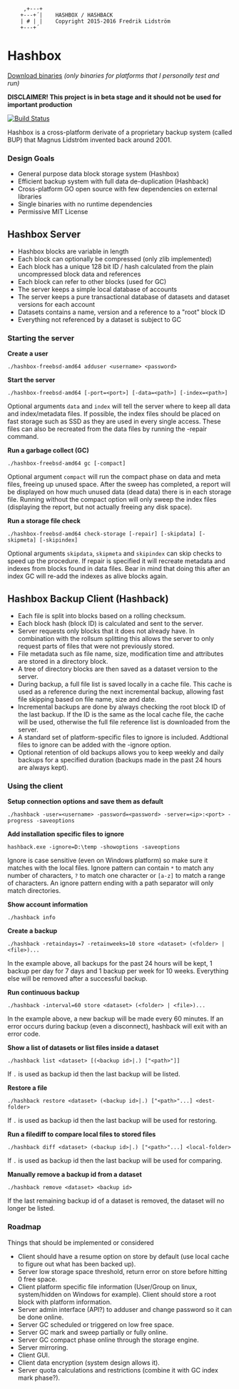 ```
	 ,+---+    
	+---+´|    HASHBOX / HASHBACK
	| # | |    Copyright 2015-2016 Fredrik Lidström
	+---+´     
```

# Hashbox #

[Download binaries](https://github.com/fredli74/hashbox/releases/latest) *(only binaries for platforms that I personally test and run)*

**DISCLAIMER! This project is in beta stage and it should not be used for important production**

[![Build Status](https://semaphoreci.com/api/v1/fredli74/hashbox/branches/master/badge.svg)](https://semaphoreci.com/fredli74/hashbox)

Hashbox is a cross-platform derivate of a proprietary backup system (called BUP) that Magnus Lidström invented back around 2001.

### Design Goals
* General purpose data block storage system (Hashbox)
* Efficient backup system with full data de-duplication (Hashback)
* Cross-platform GO open source with few dependencies on external libraries
* Single binaries with no runtime dependencies
* Permissive MIT License

## Hashbox Server ##
* Hashbox blocks are variable in length
* Each block can optionally be compressed (only zlib implemented)
* Each block has a unique 128 bit ID / hash calculated from the plain uncompressed block data and references
* Each block can refer to other blocks (used for GC)
* The server keeps a simple local database of accounts
* The server keeps a pure transactional database of datasets and dataset versions for each account
* Datasets contains a name, version and a reference to a "root" block ID
* Everything not referenced by a dataset is subject to GC

### Starting the server ###

**Create a user**

`./hashbox-freebsd-amd64 adduser <username> <password>`


**Start the server**

`./hashbox-freebsd-amd64 [-port=<port>] [-data=<path>] [-index=<path>]`

Optional arguments `data` and `index` will tell the server where to keep all data and index/metadata files. If possible, the index files should be placed on fast storage such as SSD as they are used in every single access. These files can also be recreated from the data files by running the -repair command.


**Run a garbage collect (GC)**

`./hashbox-freebsd-amd64 gc [-compact]`

Optional argument `compact` will run the compact phase on data and meta files, freeing up unused space. After the sweep has completed, a report will be displayed on how much unused data (dead data) there is in each storage file. Running without the compact option will only sweep the index files (displaying the report, but not actually freeing any disk space).


**Run a storage file check**

`./hashbox-freebsd-amd64 check-storage [-repair] [-skipdata] [-skipmeta] [-skipindex]`

Optional arguments `skipdata`, `skipmeta` and `skipindex` can skip checks to speed up the procedure. If repair is specified it will recreate metadata and indexes from blocks found in data files. Bear in mind that doing this after an index GC will re-add the indexes as alive blocks again.


## Hashbox Backup Client (Hashback) ##
* Each file is split into blocks based on a rolling checksum.
* Each block hash (block ID) is calculated and sent to the server.
* Server requests only blocks that it does not already have. In combination with the rollsum splitting this allows the server to only request parts of files that were not previously stored.
* File metadata such as file name, size, modification time and attributes are stored in a directory block.
* A tree of directory blocks are then saved as a dataset version to the server.
* During backup, a full file list is saved locally in a cache file. This cache is used as a reference during the next incremental backup, allowing fast file skipping based on file name, size and date.
* Incremental backups are done by always checking the root block ID of the last backup. If the ID is the same as the local cache file, the cache will be used, otherwise the full file reference list is downloaded from the server.
* A standard set of platform-specific files to ignore is included. Addtional files to ignore can be added with the -ignore option.
* Optional retention of old backups allows you to keep weekly and daily backups for a specified duration (backups made in the past 24 hours are always kept).

### Using the client ###

**Setup connection options and save them as default**

`./hashback -user=<username> -password=<password> -server=<ip>:<port> -progress -saveoptions`


**Add installation specific files to ignore**

`hashback.exe -ignore=D:\temp -showoptions -saveoptions`

Ignore is case sensitive (even on Windows platform) so make sure it matches with the local files. Ignore pattern can contain `*` to match any number of characters, `?` to match one character or `[a-z]` to match a range of characters. An ignore pattern ending with a path separator will only match directories.


**Show account information**

`./hashback info` 


**Create a backup**

`./hashback -retaindays=7 -retainweeks=10 store <dataset> (<folder> | <file>)...`

In the example above, all backups for the past 24 hours will be kept, 1 backup per day for 7 days and 1 backup per week for 10 weeks. Everything else will be removed after a successful backup.


**Run continuous backup**

`./hashback -interval=60 store <dataset> (<folder> | <file>)...`

In the example above, a new backup will be made every 60 minutes. If an error occurs during backup (even a disconnect), hashback will exit with an error code.


**Show a list of datasets or list files inside a dataset**

`./hashback list <dataset> [(<backup id>|.) ["<path>"]]`

If `.` is used as backup id then the last backup will be listed.


**Restore a file**

`./hashback restore <dataset> (<backup id>|.) ["<path>"...] <dest-folder>`

If `.` is used as backup id then the last backup will be used for restoring.


**Run a filediff to compare local files to stored files**

`./hashback diff <dataset> (<backup id>|.) ["<path>"...] <local-folder>`

If `.` is used as backup id then the last backup will be used for comparing.


**Manually remove a backup id from a dataset**

`./hashback remove <dataset> <backup id>`

If the last remaining backup id of a dataset is removed, the dataset will no longer be listed.


### Roadmap ###
Things that should be implemented or considered
* Client should have a resume option on store by default (use local cache to figure out what has been backed up).
* Server low storage space threshold, return error on store before hitting 0 free space.
* Client platform specific file information (User/Group on linux, system/hidden on Windows for example). Client should store a root block with platform information.
* Server admin interface (API?) to adduser and change password so it can be done online.
* Server GC scheduled or triggered on low free space.
* Server GC mark and sweep partially or fully online.
* Server GC compact phase online through the storage engine.
* Server mirroring.
* Client GUI.
* Client data encryption (system design allows it).
* Server quota calculations and restrictions (combine it with GC index mark phase?).
